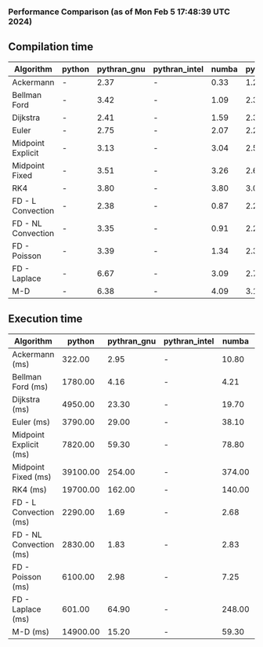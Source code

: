 ### Performance Comparison (as of Mon Feb  5 17:48:39 UTC 2024)
## Compilation time
Algorithm                 | python                    | pythran_gnu               | pythran_intel             | numba                     | pyccel_fortran_gnu        | pyccel_c_gnu              | pyccel_fortran_intel      | pyccel_c_intel           
------------------------- | ------------------------- | ------------------------- | ------------------------- | ------------------------- | ------------------------- | ------------------------- | ------------------------- | -------------------------
Ackermann                 | -                         | 2.37                      | -                         | 0.33                      | 1.24                      | 1.18                      | -                         | -                        
Bellman Ford              | -                         | 3.42                      | -                         | 1.09                      | 2.32                      | 2.48                      | -                         | -                        
Dijkstra                  | -                         | 2.41                      | -                         | 1.59                      | 2.39                      | 2.57                      | -                         | -                        
Euler                     | -                         | 2.75                      | -                         | 2.07                      | 2.29                      | 2.51                      | -                         | -                        
Midpoint Explicit         | -                         | 3.13                      | -                         | 3.04                      | 2.58                      | 2.76                      | -                         | -                        
Midpoint Fixed            | -                         | 3.51                      | -                         | 3.26                      | 2.64                      | 2.87                      | -                         | -                        
RK4                       | -                         | 3.80                      | -                         | 3.80                      | 3.05                      | 3.26                      | -                         | -                        
FD - L Convection         | -                         | 2.38                      | -                         | 0.87                      | 2.24                      | 2.48                      | -                         | -                        
FD - NL Convection        | -                         | 3.35                      | -                         | 0.91                      | 2.28                      | 2.49                      | -                         | -                        
FD - Poisson              | -                         | 3.39                      | -                         | 1.34                      | 2.37                      | 2.61                      | -                         | -                        
FD - Laplace              | -                         | 6.67                      | -                         | 3.09                      | 2.73                      | 2.94                      | -                         | -                        
M-D                       | -                         | 6.38                      | -                         | 4.09                      | 3.11                      | 3.10                      | -                         | -                        

## Execution time
Algorithm                 | python                    | pythran_gnu               | pythran_intel             | numba                     | pyccel_fortran_gnu        | pyccel_c_gnu              | pyccel_fortran_intel      | pyccel_c_intel           
------------------------- | ------------------------- | ------------------------- | ------------------------- | ------------------------- | ------------------------- | ------------------------- | ------------------------- | -------------------------
Ackermann (ms)            | 322.00                    | 2.95                      | -                         | 10.80                     | 1.55                      | 1.55                      | -                         | -                        
Bellman Ford (ms)         | 1780.00                   | 4.16                      | -                         | 4.21                      | 2.93                      | 6.02                      | -                         | -                        
Dijkstra (ms)             | 4950.00                   | 23.30                     | -                         | 19.70                     | 19.10                     | 31.20                     | -                         | -                        
Euler (ms)                | 3790.00                   | 29.00                     | -                         | 38.10                     | 14.80                     | 142.00                    | -                         | -                        
Midpoint Explicit (ms)    | 7820.00                   | 59.30                     | -                         | 78.80                     | 22.60                     | 281.00                    | -                         | -                        
Midpoint Fixed (ms)       | 39100.00                  | 254.00                    | -                         | 374.00                    | 74.90                     | 1400.00                   | -                         | -                        
RK4 (ms)                  | 19700.00                  | 162.00                    | -                         | 140.00                    | 37.40                     | 485.00                    | -                         | -                        
FD - L Convection (ms)    | 2290.00                   | 1.69                      | -                         | 2.68                      | 1.50                      | 1.63                      | -                         | -                        
FD - NL Convection (ms)   | 2830.00                   | 1.83                      | -                         | 2.83                      | 1.68                      | 1.99                      | -                         | -                        
FD - Poisson (ms)         | 6100.00                   | 2.98                      | -                         | 7.25                      | 2.80                      | 3.78                      | -                         | -                        
FD - Laplace (ms)         | 601.00                    | 64.90                     | -                         | 248.00                    | 62.60                     | 258.00                    | -                         | -                        
M-D (ms)                  | 14900.00                  | 15.20                     | -                         | 59.30                     | 54.20                     | 59.30                     | -                         | -                        
